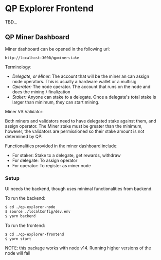 # QP Explorer Frontend

TBD...

## QP Miner Dashboard

Miner dashboard can be opened in the following url:

```
http://localhost:3000/qpminerstake
```

Terminology:

- *Delegate, or Miner:* The account that will be the miner an can assign node operators. This is usually a hardware wallet or a multisig
- *Operator:* The node operator. The account that runs on the node and does the mining / finalization
- *Staker:* Anyone can stake to a delegate. Once a delegate's total stake is larger than minimum, they can start mining.

Miner VS Validator:

 Both miners and validators need to have delegated stake against them, and assign operator. The Miner stake must be greater than the minimum, however, the validators are permissioned so their stake amount is not determined by QP.

Functionalities provided in the miner dashboard include:

- For staker: Stake to a delegate, get rewards, withdraw
- For delegate: To assign operator
- For operator: To register as miner node

### Setup

UI needs the backend, though uses minimal functionalities from backend.

To run the backend:

```bash
$ cd ./qp-explorer-node
$ source ./localConfig/dev.env
$ yarn backend
```

To run the frontend:

```bash
$ cd ./qp-explorer-frontend
$ yarn start
```

 NOTE: this package works with node v14. Running higher versions of the node will fail
